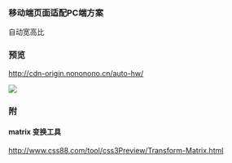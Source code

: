 ### 移动端页面适配PC端方案
自动宽高比

### 预览
http://cdn-origin.nononono.cn/auto-hw/

<img src="http://cdn-origin.nononono.cn/auto-hw/qrcode.png">


### 附
#### matrix 变换工具
http://www.css88.com/tool/css3Preview/Transform-Matrix.html